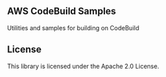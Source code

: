 ## AWS CodeBuild Samples

Utilities and samples for building on CodeBuild

## License

This library is licensed under the Apache 2.0 License. 

